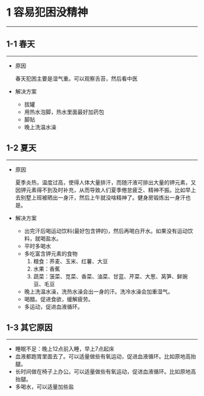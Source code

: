 # 1 容易犯困没精神

***



## 1-1 春天

***

+ 原因

  春天犯困主要是湿气重。可以观察舌苔，然后看中医

+ 解决方案

  + 拔罐
  + 用热水泡脚，热水里面最好加药包
  + 脚贴
  + 晚上洗温水澡
  
  
  
## 1-2 夏天

***

+ 原因

  夏季炎热，温度过高，使得人体大量排汗，而随汗液可排出大量的钾元素，又因钾元素得不到及时补充，从而导致人们夏季倦怠疲乏、精神不振。比如早上去别墅上班被晒出一身汗，然后上午就没啥精神了。健身房锻炼出一身汗也是。

+ 解决方案

  + 出完汗后喝运动饮料(最好包含钾的)，然后再喝白开水。如果没有运动饮料，就喝盐水。
  + 平时多喝水
  + 多吃富含钾元素的食物
    1. 粮食：荞麦、玉米、红薯、大豆
    2. 水果：香蕉
    3. 蔬菜：菠菜、苋菜、香菜、油菜、甘蓝、芹菜、大葱、莴笋、鲜豌豆、毛豆
  + 晚上洗温水澡，洗热水澡会出一身的汗。洗冷水澡会加重湿气。
  + 喝醋。促进食欲，缓解疲劳。
  + 多运动，促进血液循环。



## 1-3 其它原因

***

+ 睡眠不足：晚上12点前入睡，早上7点起床
+ 血液都跑胃里面去了。可以适量做些有氧运动，促进血液循环。比如原地高抬腿。
+ 长时间做在椅子上办公。可以适量做些有氧运动，促进血液循环。比如原地高抬腿。
+ 多喝水，可以适量加些盐

  
